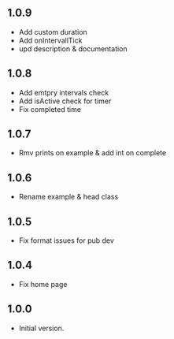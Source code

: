 ## 1.0.9
- Add custom duration
- Add onIntervallTick
- upd description & documentation

## 1.0.8

- Add emtpry intervals check
- Add isActive check for timer
- Fix completed time

## 1.0.7

- Rmv prints on example & add int on complete

## 1.0.6

- Rename example & head class

## 1.0.5

- Fix format issues for pub dev

## 1.0.4

- Fix home page


## 1.0.0

- Initial version.







